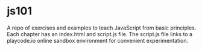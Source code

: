 # js101

A repo of exercises and examples to teach JavaScript from basic principles. Each chapter has an index.html and script.js file.  The script.js file links to a playcode.io online sandbox environment for convenient experimentation.


